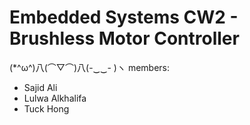 # Embedded Systems CW2 - Brushless Motor Controller 

(*^ω^)八(⌒▽⌒)八(-‿‿- )ヽ members:
- Sajid Ali
- Lulwa Alkhalifa
- Tuck Hong
